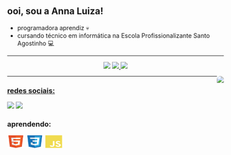  <h2>ooi, sou a Anna Luiza!</h2>
<ul>
 <li> programadora aprendiz 💀</li>
 <li> cursando técnico em informática na Escola Profissionalizante Santo Agostinho 💻</li>
</ul>
<hr>


<div align="center">
  <img src= "https://user-images.githubusercontent.com/99450307/161444923-e0b21f4c-11f6-4498-b8c8-0d1569357224.jpg" width="200px">
  <a href="https://github.com/1234anna">
  <img height="190em" src="https://github-readme-stats.vercel.app/api?username=1234anna&show_icons=true&theme=graywhite&include_all_commits=true&count_private=true"/>
  <img height="130em" src="https://github-readme-stats.vercel.app/api/top-langs/?username=1234anna&layout=compact&langs_count=7&theme=graywhite"/>
   </div>
 

  
 
 <div>
  <img align="right" height="150" style="border-radius:50px; "src= "https://i.picasion.com/pic92/956cd3b334ef9f7dbf967d230f5bcc88.gif"">
 </div>
  
  
  <hr>
   <h3>redes sociais:</h3>
                                                                                                                                       <div> 
  <a href="https://instagram.com/__anna_luiza" target="_blank"><img src="https://img.shields.io/badge/-Instagram-%23E4405F?style=for-the-badge&logo=instagram&logoColor=white" target="_blank"></a>
  <a href = "luizaanna.gs@gmail.com"><img src=https://img.shields.io/badge/Gmail-D14836?style=for-the-badge&logo=gmail&logoColor=white></a>
  </div>

  
  <h3>aprendendo:</h3>
                                 
   <div> <img align="center"  height="30" width="40" src="https://raw.githubusercontent.com/devicons/devicon/master/icons/html5/html5-original.svg">
  <img align="center"  height="30" width="40" src="https://raw.githubusercontent.com/devicons/devicon/master/icons/css3/css3-original.svg">
 <img align="center" height="30" width="40" src="https://raw.githubusercontent.com/devicons/devicon/master/icons/javascript/javascript-plain.svg">
</div>

  


  
  
  <!--
        "src= "https://i.picasion.com/pic92/2bd93f8f68fe3e523ad271457339fdb2.gif"                                                                                                                                         &title_color=000000&text_color=2e2e2e&bg_color=fff8e7&icon_color=6a994e
                                                                                                                                                 &theme=dark&title_color=000000&bg_color=fff8e7&text_color=2e2e2e

                                                                                                                                                 ![Snake animation](https://github.com/1234anna/1234anna/blob/output/github-contribution-grid-snake.svg)
                                
fff8e7
fffbe7
a24502

**1234anna/1234anna** is a ✨ _special_ ✨ repository because its `README.md` (this file) appears on your GitHub profile.

Here are some ideas to get you started:

- 🔭 I’m currently working on ...
- 🌱 I’m currently learning ...
- 👯 I’m looking to collaborate on ...
- 🤔 I’m looking for help with ...
- 💬 Ask me about ...
- 📫 How to reach me: ...
- 😄 Pronouns: ...
- ⚡ Fun fact: ...

<a href="https://github.com/anuraghazra/github-readme-stats">
  <img align="center" src="https://github-readme-stats.vercel.app/api/pin/?username=anuraghazra&repo=github-readme-stats" />
</a>
<a href="https://github.com/anuraghazra/convoychat">
  <img align="center" src="https://github-readme-stats.vercel.app/api/pin/?username=anuraghazra&repo=convoychat" />
</a>

-->
